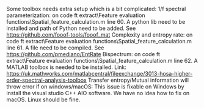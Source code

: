 Some toolbox needs extra setup which is a bit complicated:
1/f spectral parameterization: on code ft extract\Feature evaluation functions\Spatial_feature_calculation.m line 60. A python lib need to be installed and path of Python need to be added. See https://github.com/fooof-tools/fooof_mat
Complexity and entropy rate: on code ft extract\Feature evaluation functions\Spatial_feature_calculation.m line 61. A file need to be compiled. See https://github.com/pmediano/EntRate
Bispectrum: on code ft extract\Feature evaluation functions\Spatial_feature_calculation.m line 62. A MATLAB toolbox is needed to be installed. Link: https://uk.mathworks.com/matlabcentral/fileexchange/3013-hosa-higher-order-spectral-analysis-toolbox
Transfer entropy/Mutual information will throw error if on windows/macOS: This issue is fixable on Windows by install the visual studio C++ AIO software. We have no idea how to fix on macOS. Linux should be fine.
